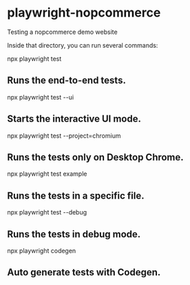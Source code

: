 # playwright-nopcommerce
Testing a nopcommerce demo website


Inside that directory, you can run several commands:

npx playwright test

## Runs the end-to-end tests.

npx playwright test --ui

## Starts the interactive UI mode.

npx playwright test --project=chromium

## Runs the tests only on Desktop Chrome.

npx playwright test example

## Runs the tests in a specific file.

npx playwright test --debug

## Runs the tests in debug mode.

npx playwright codegen

## Auto generate tests with Codegen.

